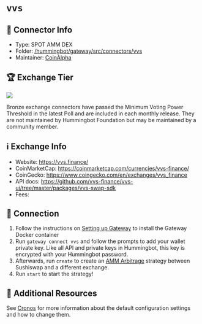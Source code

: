 # `vvs`

## 📁 Connector Info

* Type: SPOT AMM DEX
* Folder: [/hummingbot/gateway/src/connectors/vvs](https://github.com/hummingbot/hummingbot/tree/master/gateway/src/connectors/vvs)
* Maintainer: [CoinAlpha](https://coinalpha.com)

## 🏆 Exchange Tier

![](https://img.shields.io/static/v1?label=Hummingbot&message=BRONZE&color=green)

Bronze exchange connectors have passed the Minimum Voting Power Threshold in the latest Poll and are included in each monthly release. They are not maintained by Hummingbot Foundation but may be maintained by a community member.

## ℹ️ Exchange Info

* Website: <https://vvs.finance/>
* CoinMarketCap: <https://coinmarketcap.com/currencies/vvs-finance/>
* CoinGecko: <https://www.coingecko.com/en/exchanges/vvs_finance>
* API docs: <https://github.com/vvs-finance/vvs-ui/tree/master/packages/vvs-swap-sdk>
* Fees:

## 🔑 Connection

1. Follow the instructions on [Setting up Gateway](/gateway/setup) to install the Gateway Docker container
2. Run `gateway connect vvs` and follow the prompts to add your wallet private key. Like all API and private keys in Hummingbot, this key is encrypted with your Hummingbot password.
3. Afterwards, run `create` to create an [AMM Arbitrage](/strategies/amm-arbitrage/) strategy between Sushiswap and a different exchange.
4. Run `start` to start the strategy!

## 📘 Additional Resources

See [Cronos](/gateway/chains/cronos) for more information about the default configuration settings and how to change them.
